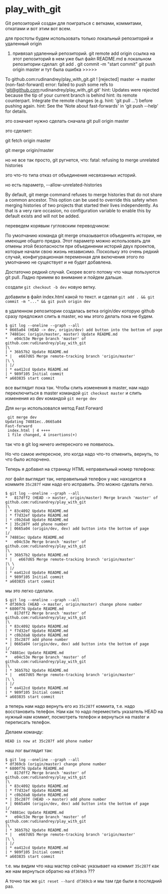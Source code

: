 # play_with_git

Git репозиторий создан для поиграться с ветками, коммитами, откатами и вот этим вот всем.

для простоты будем использовать только локальный репозиторий и удаленный origin
1. привязал удаленный репозиторий.
git remote add origin ссылка на этот репозиторий
в нем уже был файл README.md
в локальном репозитории сделал:
git add .
git commit -m "start commit"
git push origin master
и тут была ошибка >>>>>

To github.com:rudinandrey/play_with_git.git
 ! [rejected]        master -> master (non-fast-forward)
error: failed to push some refs to 'git@github.com:rudinandrey/play_with_git.git'
hint: Updates were rejected because the tip of your current branch is behind
hint: its remote counterpart. Integrate the remote changes (e.g.
hint: 'git pull ...') before pushing again.
hint: See the 'Note about fast-forwards' in 'git push --help' for details.

это означает нужно сделать сначала git pull origin master

это сделает:

git fetch origin master

git merge origin/master 

но не все так просто, git ругнется, что: fatal: refusing to merge unrelated histories

это что-то типа отказ от объединения несвязанных историй.

но есть параметр, --allow-unrelated-histories

By default, git merge command refuses to merge histories that do not share a common ancestor. This option can be used to override this safety when merging histories of two projects that started their lives independently. As that is a very rare occasion, no configuration variable to enable this by default exists and will not be added.

переведем корявым гугловским переводчиком:

По умолчанию команда git merge отказывается объединять истории, не имеющие общего предка. Этот параметр можно использовать для отмены этой безопасности при объединении историй двух проектов, которые начали свою жизнь независимо. Поскольку это очень редкий случай, конфигурационная переменная для включения этого по умолчанию не существует и не будет добавлена.

Достаточно редкий случай. Скорее всего потому что чаще пользуются git pull. Ладно примем во внимание и пойдем дальше.

создали `git checkout -b dev` новую ветку.

добавили в файл index.html какой то текст. и сделал `git add . && git commit -m "..." && git push origin dev `

в удаленном репозитории создалась ветка origin/dev которую github сразу предложил слить в master, но мы этого делать пока не будем.

```
$ git log --oneline --graph --all
* 0665a04 (HEAD -> dev, origin/dev) add button into the bottom of page
* 74881ec (origin/master, master) Update README.md
*   e04c53e Merge branch 'master' of github.com:rudinandrey/play_with_git
|\
| * 36b57b2 Update README.md
* |   e667d65 Merge remote-tracking branch 'origin/master'
|\ \
| |/
| * ea412cd Update README.md
| * 989f105 Initial commit
* a603835 start commit
```

все выглядит пока так. Чтобы слить изменения в master, нам надо переключиться в master командой `git checkout master` и слить изменения из dev командой `git merge dev`

Для `merge` использовался метод Fast Forward
```
 git merge dev
Updating 74881ec..0665a04
Fast-forward
 index.html | 4 ++++
 1 file changed, 4 insertions(+)
 ```
 
 так что в git log ничего интересного не появилось.
 
 Но что самое интересное, это когда надо что-то отменить, вернуть, то что было испорчено.
 
 Теперь я добавил на страницу HTML неправильный номер телефона:

лог файл выглядит так, неправильный телефон у нас находится в коммите `35c287f` нам надо его исправить. Это можно сделать легко.

```
$ git log --oneline --graph --all
*   817dff2 (HEAD -> master, origin/master) Merge branch 'master' of github.com:rudinandrey/play_with_git
|\
| * 83c4092 Update README.md
| * f7d32ef Update README.md
| * c0b2da8 Update README.md
* | 35c287f add phone number
* | 0665a04 (origin/dev, dev) add button into the bottom of page
|/
* 74881ec Update README.md
*   e04c53e Merge branch 'master' of github.com:rudinandrey/play_with_git
|\
| * 36b57b2 Update README.md
* |   e667d65 Merge remote-tracking branch 'origin/master'
|\ \
| |/
| * ea412cd Update README.md
| * 989f105 Initial commit
* a603835 start commit
```

мы это легко сделали.

```
$ git log --oneline --graph --all
* df369cb (HEAD -> master, origin/master) change phone number
* 6800f76 Update README.md
*   817dff2 Merge branch 'master' of github.com:rudinandrey/play_with_git
|\
| * 83c4092 Update README.md
| * f7d32ef Update README.md
| * c0b2da8 Update README.md
* | 35c287f add phone number
* | 0665a04 (origin/dev, dev) add button into the bottom of page
|/
* 74881ec Update README.md
*   e04c53e Merge branch 'master' of github.com:rudinandrey/play_with_git
|\
| * 36b57b2 Update README.md
* |   e667d65 Merge remote-tracking branch 'origin/master'
|\ \
| |/
| * ea412cd Update README.md
| * 989f105 Initial commit
* a603835 start commit
```
а теперь нам надо вернуть его из `35c287f` комиита, т.е. надо восстановить телефон. Нам как то надо переместить указатель HEAD на нужный нам коммит, посмотреть телефон и вернуться на master и переписать телефон.

Делаем команду: 
```$ git reset --hard 35c287f
HEAD is now at 35c287f add phone number
```
наш лог выглядит так:
```
$ git log --oneline --graph --all
* df369cb (origin/master) change phone number
* 6800f76 Update README.md
*   817dff2 Merge branch 'master' of github.com:rudinandrey/play_with_git
|\
| * 83c4092 Update README.md
| * f7d32ef Update README.md
| * c0b2da8 Update README.md
* | 35c287f (HEAD -> master) add phone number
* | 0665a04 (origin/dev, dev) add button into the bottom of page
|/
* 74881ec Update README.md
*   e04c53e Merge branch 'master' of github.com:rudinandrey/play_with_git
|\
| * 36b57b2 Update README.md
* |   e667d65 Merge remote-tracking branch 'origin/master'
|\ \
| |/
| * ea412cd Update README.md
| * 989f105 Initial commit
* a603835 start commit
```
т.е. мы видим что наш мастер сейчас указывает на коммит `35c287f` как же нам вернуться обратно на `df369cb` ???

А точно так же `git reset --hard df369cb` и мы там где были в последний раз.
